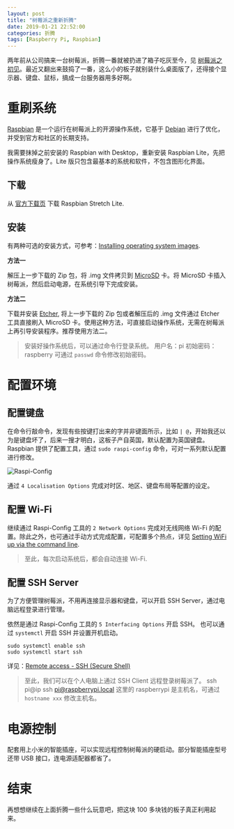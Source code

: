 ```yaml
---
layout: post
title: "树莓派之重新折腾"
date: 2019-01-21 22:52:00
categories: 折腾
tags: [Raspberry Pi, Raspbian]
---
```


两年前从公司搞来一台树莓派，折腾一番就被扔进了箱子吃灰至今，见 [树莓派之初见](../2016/raspberry-pi-first-try.html)。最近又翻出来鼓捣了一番，这么小的板子就别装什么桌面版了，还得接个显示器、键盘、鼠标，搞成一台服务器用多好啊。

<!-- more -->

# 重刷系统

[Raspbian](https://www.raspbian.org/) 是一个运行在树莓派上的开源操作系统，它基于 [Debian](https://www.debian.org/) 进行了优化，并受到官方和社区的长期支持。

我需要抹掉之前安装的 Raspbian with Desktop，重新安装 Raspbian Lite，先把操作系统瘦身了。Lite 版只包含最基本的系统和软件，不包含图形化界面。

## 下载

从 [官方下载页](https://www.raspberrypi.org/downloads/raspbian/) 下载 Raspbian Stretch Lite.

## 安装

有两种可选的安装方式，可参考：[Installing operating system images](https://www.raspberrypi.org/documentation/installation/installing-images/README.md).

**方法一**

解压上一步下载的 Zip 包，将 .img 文件拷贝到 [MicroSD](https://simple.wikipedia.org/wiki/MicroSD) 卡。将 MicroSD 卡插入树莓派，然后启动电源，在系统引导下完成安装。

**方法二**

下载并安装 [Etcher](https://etcher.io/), 将上一步下载的 Zip 包或者解压后的 .img 文件通过 Etcher 工具直接刷入 MicroSD 卡。使用这种方法，可直接启动操作系统，无需在树莓派上再引导安装程序。推荐使用方法二。

> 安装好操作系统后，可以通过命令行登录系统。
> 用户名：pi
> 初始密码：raspberry
> 可通过 `passwd` 命令修改初始密码。

# 配置环境

## 配置键盘

在命令行敲命令，发现有些按键打出来的字并非键面所示，比如 `| @`，开始我还以为是键盘坏了，后来一搜才明白，这板子产自英国，默认配置为英国键盘。Raspbian 提供了配置工具，通过 `sudo raspi-config` 命令，可对一系列默认配置进行修改。

![Raspi-Config](https://i.imgur.com/kgRZ7eH.png)

通过 `4 Localisation Options` 完成对时区、地区、键盘布局等配置的设定。

## 配置 Wi-Fi

继续通过 Raspi-Config 工具的 `2 Network Options` 完成对无线网络 Wi-Fi 的配置。除此之外，也可通过手动方式完成配置，可配置多个热点，详见 [Setting WiFi up via the command line](https://www.raspberrypi.org/documentation/configuration/wireless/wireless-cli.md).

> 至此，每次启动系统后，都会自动连接 Wi-Fi.

## 配置 SSH Server

为了方便管理树莓派，不用再连接显示器和键盘，可以开启 SSH Server，通过电脑远程登录进行管理。

依然是通过 Raspi-Config 工具的 `5 Interfacing Options` 开启 SSH。
也可以通过 `systemctl` 开启 SSH 并设置开机启动。

```
sudo systemctl enable ssh
sudo systemctl start ssh
```

详见：[Remote access - SSH (Secure Shell)](https://www.raspberrypi.org/documentation/remote-access/ssh/)

> 至此，我们可以在个人电脑上通过 SSH Client 远程登录树莓派了。
> ssh pi@ip
> ssh pi@raspberrypi.local
> 这里的 raspberrypi 是主机名，可通过 `hostname xxx` 修改主机名。

# 电源控制

配套用上小米的智能插座，可以实现远程控制树莓派的硬启动。部分智能插座型号还带 USB 接口，连电源适配器都省了。

# 结束

再想想继续在上面折腾一些什么玩意吧，把这块 100 多块钱的板子真正利用起来。